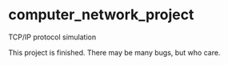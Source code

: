 # computer_network_project
TCP/IP protocol simulation

This project is finished.
There may be many bugs, but who care.
